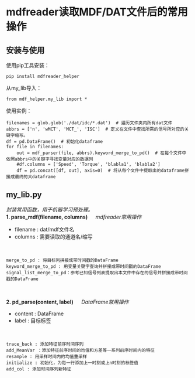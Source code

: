 # mdfreader读取MDF/DAT文件后的常用操作
## 安装与使用
使用pip工具安装：

    pip install mdfreader_helper

从my_lib导入：

    from mdf_helper.my_lib import *
    
使用实例：
    
    filenames = glob.glob('./dat/idc/*.dat')  # 遍历文件夹内所有dat文件
    abbrs = ['n', 'wMCT', 'MCT_', 'ISC']  # 定义在文件中查找所需的信号所对应的关键字缩写。
    df = pd.DataFrame()  # 初始化dataframe
    for file in filenames:
        out = mdf_parser(file, abbrs).keyword_merge_to_pd()  # 在每个文件中依照abbrs中的关键字寻找变量对应的数据列
        #df.columns = ['Speed', 'Torque', 'blabla1', 'blabla2']
        df = pd.concat([df, out], axis=0)  # 将从每个文件中提取出的dataframe拼接成最终的大dataframe
## my_lib.py 
*封装常用函数，用于机器学习预处理。* </br>
**1. parse_mdf(filename, columns)**
&emsp; *mdfreader常用操作*</br>
- filename : dat/mdf文件名
- columns : 需要读取的通道名/缩写
</br>

    merge_to_pd : 将目标列拼接成带时间戳的DataFrame
    keyword_merge_to_pd : 用变量关键字查询并拼接成带时间戳的DataFrame
    signal_list_merge_to_pd：参考已知信号列表提取出本文件中存在的信号并拼接成带时间戳的DataFrame

</br>

**2. pd_parse(content, label)**
&emsp; *DataFrame常用操作*</br>
- content : DataFrame
- label : 目标标签
</br>

    trace_back : 添加特征前序时间序列
    add_MeanVar ：添加特征前序时间的均值和方差等一系列前序时间内的特征
    resample : 用采样时间内的均值重采样
    initialize : 初始化，为每一行添加上一时刻或上n时刻的标签值
    add_col : 添加时间序列新特征

</br>

